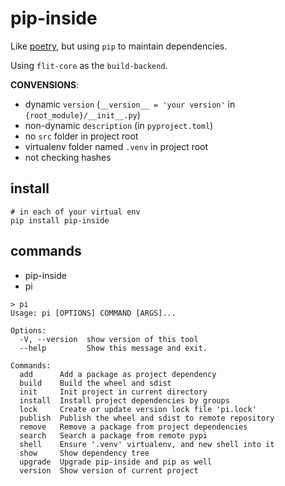 # pip-inside

Like [poetry](https://python-poetry.org/), but using `pip` to maintain dependencies.

Using `flit-core` as the `build-backend`.


**CONVENSIONS**:

 - dynamic `version` (`__version__ = 'your version'` in `{root_module}/__init__.py`)
 - non-dynamic `description` (in `pyproject.toml`)
 - no `src` folder in project root
 - virtualenv folder named `.venv` in project root
 - not checking hashes


## install

```shell
# in each of your virtual env
pip install pip-inside
```

## commands

 - pip-inside
 - pi

```shell
> pi
Usage: pi [OPTIONS] COMMAND [ARGS]...

Options:
  -V, --version  show version of this tool
  --help         Show this message and exit.

Commands:
  add      Add a package as project dependency
  build    Build the wheel and sdist
  init     Init project in current directory
  install  Install project dependencies by groups
  lock     Create or update version lock file 'pi.lock'
  publish  Publish the wheel and sdist to remote repository
  remove   Remove a package from project dependencies
  search   Search a package from remote pypi
  shell    Ensure '.venv' virtualenv, and new shell into it
  show     Show dependency tree
  upgrade  Upgrade pip-inside and pip as well
  version  Show version of current project
```
